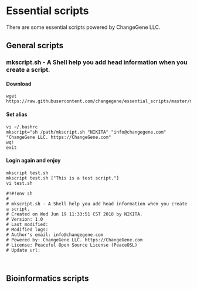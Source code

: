 # Essential scripts
There are some essential scripts powered by ChangeGene LLC.

##  General scripts

### mkscript.sh - A Shell help you add head information when you create a script.

#### Download
```shell
wget https://raw.githubusercontent.com/changegene/essential_scripts/master/mkscript.sh
```
#### Set alias
```shell
vi ~/.bashrc
mkscript="sh /path/mkscript.sh "NIKITA" "info@changegene.com" "ChangeGene LLC. https://ChangeGene.com"
wq!
exit
```
#### Login again and enjoy
```shell
mkscript test.sh
mkscript test.sh ["This is a test script."]
vi test.sh

#!#!env sh
#
# mkscript.sh - A Shell help you add head information when you create a script.
# Created on Wed Jun 19 11:33:51 CST 2018 by NIKITA.
# Version: 1.0
# Last modified:
# Modified logs:
# Author's email: info@changegene.com
# Powered by: ChangeGene LLC. https://ChangeGene.com
# License: Peaceful Open Source License (PeaceOSL)
# Update url:



```

##  Bioinformatics scripts
